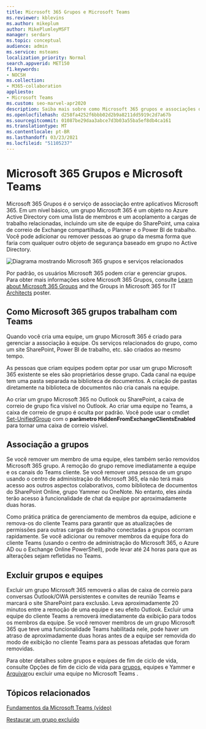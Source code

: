 ```yaml
---
title: Microsoft 365 Grupos e Microsoft Teams
ms.reviewer: kblevins
ms.author: mikeplum
author: MikePlumleyMSFT
manager: serdars
ms.topic: conceptual
audience: admin
ms.service: msteams
localization_priority: Normal
search.appverid: MET150
f1.keywords:
- NOCSH
ms.collection:
- M365-collaboration
appliesto:
- Microsoft Teams
ms.custom: seo-marvel-apr2020
description: Saiba mais sobre como Microsoft 365 grupos e associações de grupo funcionam com Microsoft Teams.
ms.openlocfilehash: d258fa4252f6bbb02d2b9a8211dd5919c2d7a67b
ms.sourcegitcommit: 01087be29daa3abce7d3b03a55ba5ef8db4ca161
ms.translationtype: MT
ms.contentlocale: pt-BR
ms.lasthandoff: 03/23/2021
ms.locfileid: "51105237"
---
```

# <a name="microsoft-365-groups-and-microsoft-teams"></a>Microsoft 365 Grupos e Microsoft Teams

Microsoft 365 Grupos é o serviço de associação entre aplicativos Microsoft 365. Em um nível básico, um grupo Microsoft 365 é um objeto no Azure Active Directory com uma lista de membros e um acoplamento a cargas de trabalho relacionadas, incluindo um site de equipe do SharePoint, uma caixa de correio de Exchange compartilhada, o Planner e o Power BI de trabalho. Você pode adicionar ou remover pessoas ao grupo da mesma forma que faria com qualquer outro objeto de segurança baseado em grupo no Active Directory.

![Diagrama mostrando Microsoft 365 grupos e serviços relacionados](/microsoft-365/media/microsoft-365-groups-hub-spoke.png?view=o365-worldwide)

Por padrão, os usuários Microsoft 365 podem criar e gerenciar grupos. Para obter mais informações sobre Microsoft 365 Grupos, consulte [Learn about Microsoft 365 Groups](https://support.office.com/article/b565caa1-5c40-40ef-9915-60fdb2d97fa2) and the Groups in Microsoft 365 for IT [Architects](teams-architecture-solutions-posters.md#groups-in-microsoft-365) poster.

## <a name="how-microsoft-365-groups-work-with-teams"></a>Como Microsoft 365 grupos trabalham com Teams

Quando você cria uma equipe, um grupo Microsoft 365 é criado para gerenciar a associação à equipe. Os serviços relacionados do grupo, como um site SharePoint, Power BI de trabalho, etc. são criados ao mesmo tempo.

As pessoas que criam equipes podem optar por usar um grupo Microsoft 365 existente se eles são proprietários desse grupo. Cada canal na equipe tem uma pasta separada na biblioteca de documentos. A criação de pastas diretamente na biblioteca de documentos não cria canais na equipe.

Ao criar um grupo Microsoft 365 no Outlook ou SharePoint, a caixa de correio de grupo fica visível no Outlook. Ao criar uma equipe no Teams, a caixa de correio de grupo é oculta por padrão. Você pode usar o cmdlet [Set-UnifiedGroup](/powershell/module/exchange/users-and-groups/set-unifiedgroup) com o **parâmetro HiddenFromExchangeClientsEnabled** para tornar uma caixa de correio visível.

## <a name="group-membership"></a>Associação a grupos

Se você remover um membro de uma equipe, eles também serão removidos Microsoft 365 grupo. A remoção do grupo remove imediatamente a equipe e os canais do Teams cliente. Se você remover uma pessoa de um grupo usando o centro de administração do Microsoft 365, ela não terá mais acesso aos outros aspectos colaborativos, como biblioteca de documentos do SharePoint Online, grupo Yammer ou OneNote. No entanto, eles ainda terão acesso à funcionalidade de chat da equipe por aproximadamente duas horas.

Como prática prática de gerenciamento de membros da equipe, adicione e remova-os do cliente Teams para garantir que as atualizações de permissões para outras cargas de trabalho conectadas a grupos ocorram rapidamente. Se você adicionar ou remover membros da equipe fora do cliente Teams (usando o centro de administração do Microsoft 365, o Azure AD ou o Exchange Online PowerShell), pode levar até 24 horas para que as alterações sejam refletidas no Teams.

## <a name="deleting-groups-and-teams"></a>Excluir grupos e equipes

Excluir um grupo Microsoft 365 removerá o alias de caixa de correio para conversas Outlook/OWA persistentes e convites de reunião Teams e marcará o site SharePoint para exclusão. Leva aproximadamente 20 minutos entre a remoção de uma equipe e seu efeito Outlook. Excluir uma equipe do cliente Teams a removerá imediatamente da exibição para todos os membros da equipe. Se você remover membros de um grupo Microsoft 365 que teve uma funcionalidade Teams habilitada nele, pode haver um atraso de aproximadamente duas horas antes de a equipe ser removida do modo de exibição no cliente Teams para as pessoas afetadas que foram removidas.

Para obter detalhes sobre grupos e equipes de fim de ciclo de vida, consulte Opções de fim de ciclo de vida para [grupos,](/microsoft-365/solutions/end-life-cycle-groups-teams-sites-yammer) equipes e Yammer e [Arquivar](./archive-or-delete-a-team.md)ou excluir uma equipe no Microsoft Teams .

## <a name="related-topics"></a>Tópicos relacionados

[Fundamentos da Microsoft Teams (vídeo)](https://aka.ms/teams-foundations)

[Restaurar um grupo excluído](/microsoft-365/admin/create-groups/restore-deleted-group)